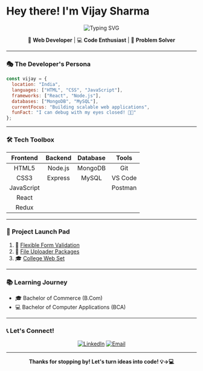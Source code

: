 # Hey there! I'm Vijay Sharma

<div align="center">
  <img src="https://readme-typing-svg.herokuapp.com?font=Fira+Code&size=30&duration=3000&pause=1000&color=2196F3&center=true&vCenter=true&width=439&lines=Hey+there!+I'm+Vijay+Sharma" alt="Typing SVG" />
</div>

<div align="center">
  
🚀 **Web Developer** | 💻 **Code Enthusiast** | 🌟 **Problem Solver**

</div>

---

### 🎭 The Developer's Persona

```javascript
const vijay = {
  location: "India",
  languages: ["HTML", "CSS", "JavaScript"],
  frameworks: ["React", "Node.js"],
  databases: ["MongoDB", "MySQL"],
  currentFocus: "Building scalable web applications",
  funFact: "I can debug with my eyes closed! 👀✨"
};
```

---

### 🛠️ Tech Toolbox

<div align="center">

| Frontend | Backend | Database | Tools |
|:--------:|:-------:|:--------:|:-----:|
| HTML5    | Node.js | MongoDB  | Git   |
| CSS3     | Express | MySQL    | VS Code |
| JavaScript | | | Postman |
| React    | | | |
| Redux    | | | |

</div>

---

### 🚀 Project Launch Pad

1. 🔐 [Flexible Form Validation](https://github.com/vijay-sharma1/flexible-form-validation)
2. 📁 [File Uploader Packages](https://github.com/vijay-sharma1/file-uploader-packages)
3. 🎓 [College Web Set](https://github.com/vijay-sharma1/College-Web-Set)

---

### 📚 Learning Journey

- 🎓 Bachelor of Commerce (B.Com)
- 💻 Bachelor of Computer Applications (BCA)

---

### 📞 Let's Connect!

<div align="center">

[![LinkedIn](https://img.shields.io/badge/-Vijay_Sharma-blue?style=flat-square&logo=Linkedin&logoColor=white)](https://www.linkedin.com/in/vijay-sharma1)
[![Email](https://img.shields.io/badge/-vijaythaska1@gmail.com-c14438?style=flat-square&logo=Gmail&logoColor=white)](mailto:vijaythaska1@gmail.com)

</div>

---

<div align="center">
  
**Thanks for stopping by! Let's turn ideas into code! 💡→💻**

</div>
